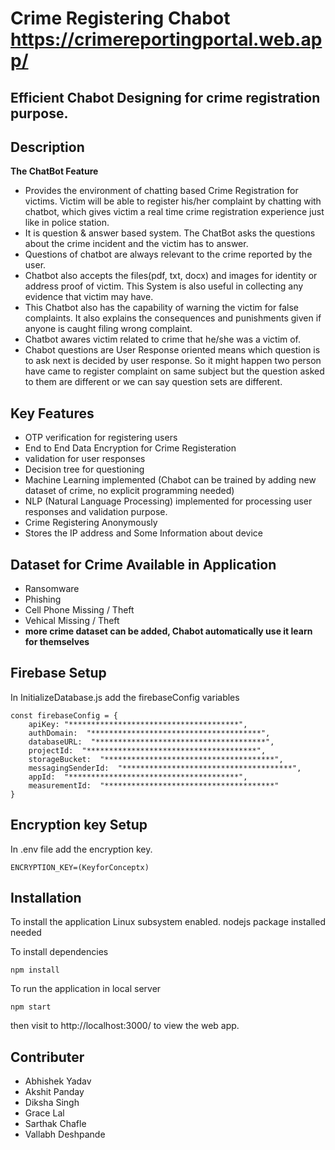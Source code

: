 # Crime Registering Chabot https://crimereportingportal.web.app/ 
## Efficient Chabot Designing for crime registration purpose.

## Description
**The ChatBot Feature**
- Provides the environment of chatting based Crime Registration for victims. Victim will be able to register his/her complaint by chatting with chatbot, which gives victim a real time crime registration experience just like in police station.  
- It is question & answer based system. The ChatBot asks the questions about the crime incident and the victim has to answer.
- Questions of chatbot are always relevant to the crime reported by the user.
- Chatbot also accepts the files(pdf, txt, docx) and images for identity or address proof of victim. This System is also useful in collecting any evidence that victim may have.
- This Chatbot also has the capability of warning the victim for false complaints. It also explains the consequences and punishments given if anyone is caught filing wrong complaint.   
- Chatbot awares victim related to crime that he/she was a victim of.
- Chabot questions are User Response oriented means which question is to ask next is decided by user response. So it might happen two person have came to register complaint on same subject  but the question asked to them  are different or we can say question sets are different.

## Key Features
- OTP verification for registering users
- End to End Data Encryption for Crime Registeration
- validation for user responses
- Decision tree for questioning
- Machine Learning implemented (Chabot can be trained by adding new dataset of crime, no explicit programming needed)
- NLP (Natural Language Processing) implemented for processing user responses and validation purpose.
- Crime Registering Anonymously
- Stores the IP address and Some Information about device

## Dataset for Crime Available in Application
- Ransomware
- Phishing
- Cell Phone Missing / Theft
- Vehical Missing / Theft
- **more crime dataset can be added, Chabot automatically use it learn for themselves** 

## Firebase Setup
In InitializeDatabase.js
add the firebaseConfig variables

```
const firebaseConfig = {
    apiKey: "**************************************",
    authDomain:  "**************************************",
    databaseURL:  "**************************************",
    projectId:  "**************************************",
    storageBucket:  "**************************************",
    messagingSenderId:  "**************************************",
    appId:  "**************************************",
    measurementId:  "**************************************"
}
```

## Encryption key Setup
In .env file
add the encryption key.
```
ENCRYPTION_KEY=(KeyforConceptx)
```

## Installation
To install the application Linux subsystem enabled. 
nodejs package installed needed

To install dependencies

`npm install`

To run the application in local server 

`npm start`

then visit to http://localhost:3000/ to view the web app.

## Contributer
- Abhishek Yadav
- Akshit Panday
- Diksha Singh
- Grace Lal
- Sarthak Chafle
- Vallabh Deshpande


